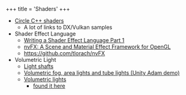 +++
title = 'Shaders'
+++

- [Circle C++ shaders](https://github.com/seanbaxter/shaders)
  - A lot of links to DX/Vulkan samples
- Shader Effect Language
  - [Writing a Shader Effect Language Part 1](https://jorenjoestar.github.io/post/writing_shader_effect_language_1/)
  - [nvFX: A Scene and Material Effect Framework for OpenGL](https://www.khronos.org/assets/uploads/developers/library/2013-siggraph-opengl-bof/nvFX-effects-framework-OpenGL-BOF_SIGGRAPH-2013.pdf)
  - https://github.com/tlorach/nvFX
- Volumetric Light
  - [Light shafts](https://github.com/robertcupisz/LightShafts)
  - [Volumetric fog, area lights and tube lights (Unity Adam demo)](https://github.com/Unity-Technologies/VolumetricLighting)
  - [Volumetric lights](http://www.alexandre-pestana.com/volumetric-lights/)
    - [found it here](https://www.reddit.com/r/opengl/comments/9ngwd6/volumetric_lighting_tutorialsarticles/)
